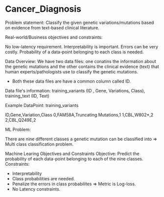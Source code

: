 # Cancer_Diagnosis

Problem statement:  Classify the given genetic variations/mutations based on evidence from text-based clinical literature.


Real-world/Business objectives and constraints:

No low-latency requirement.
Interpretability is important.
Errors can be very costly.
Probability of a data-point belonging to each class is needed.

Data Overview:
We have two data files: one conatins the information about the genetic mutations and the other contains the clinical evidence (text) that  human experts/pathologists use to classify the genetic mutations. 
- Both these data files are have a common column called ID.

Data file's information:  training_variants (ID , Gene, Variations, Class), training_text (ID, Text)

Example DataPoint: training_variants

ID,Gene,Variation,Class
0,FAM58A,Truncating Mutations,1 
1,CBL,W802*,2 
2,CBL,Q249E,2 


ML Problem:

There are nine different classes a genetic mutation can be classified into => Multi class classification problem.

Machine Learing Objectives and Constraints
Objective: Predict the probability of each data-point belonging to each of the nine classes.
Constraints:
* Interpretability
* Class probabilities are needed.
* Penalize the errors in class probabilites => Metric is Log-loss.
* No Latency constraints.



